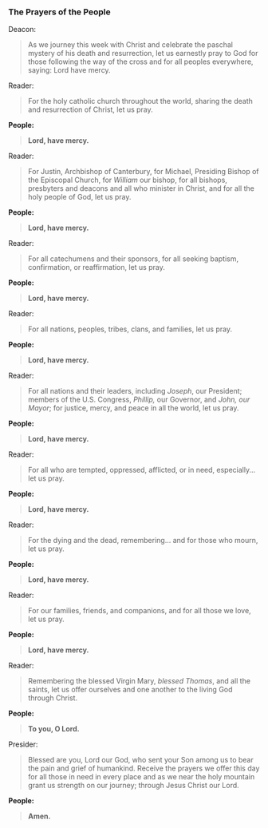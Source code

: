 ### The Prayers of the People
Deacon:
> As we journey this week with Christ and celebrate the paschal mystery of his death and resurrection, let us earnestly pray to God for those following the way of the cross and for all peoples everywhere, saying: Lord have mercy.

Reader:
> For the holy catholic church throughout the world, sharing the death and resurrection of Christ, let us pray.

**People:**
> **Lord, have mercy.**

Reader:
> For Justin, Archbishop of Canterbury, for Michael, Presiding Bishop of the Episcopal Church, for _William_ our bishop, for all bishops, presbyters and deacons and all who minister in Christ, and for all the holy people of God, let us pray.

**People:**
> **Lord, have mercy.**

Reader:
> For all catechumens and their sponsors, for all seeking baptism, confirmation, or reaffirmation, let us pray.

**People:**
> **Lord, have mercy.**

Reader:
> For all nations, peoples, tribes, clans, and families, let us pray.

**People:**
> **Lord, have mercy.**

Reader:
> For all nations and their leaders, including _Joseph_, our President; members of the U.S. Congress, _Phillip,_ our Governor, and _John, our Mayor_; for justice, mercy, and peace in all the world, let us pray.

**People:**
> **Lord, have mercy.**

Reader:
> For all who are tempted, oppressed, afflicted, or in need, especially... let us pray.

**People:**
> **Lord, have mercy.**

Reader:
> For the dying and the dead, remembering... and for those who mourn, let us pray.

**People:**
> **Lord, have mercy.**

Reader:
> For our families, friends, and companions, and for all those we love, let us pray.

**People:**
> **Lord, have mercy.**

Reader:
> Remembering the blessed Virgin Mary, _blessed Thomas_, and all the saints, let us offer ourselves and one another to the living God through Christ.

**People:**
> **To you, O Lord.**

Presider:
> Blessed are you, Lord our God, who sent your Son among us to bear the pain and grief of humankind. Receive the prayers we offer this day for all those in need in every place and as we near the holy mountain grant us strength on our journey; through Jesus Christ our Lord.

**People:**
> **Amen.**
